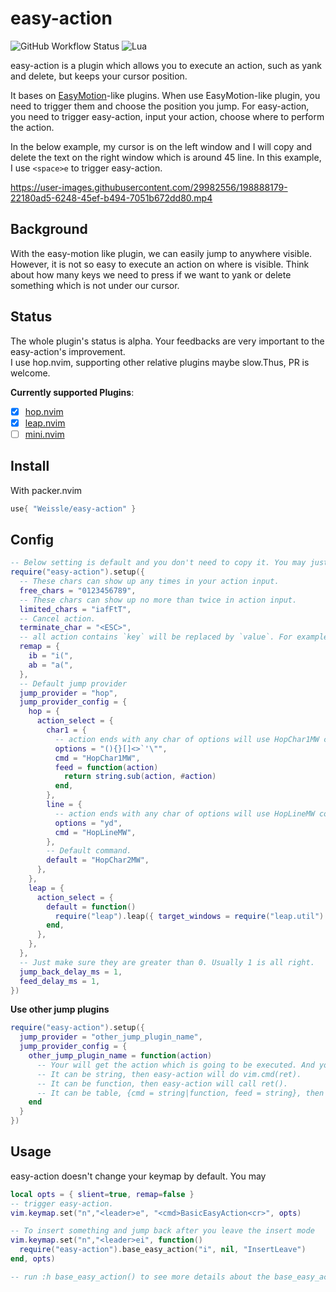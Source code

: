 # easy-action

![GitHub Workflow Status](https://img.shields.io/github/workflow/status/Weissle/easy-action/default?style=for-the-badge)
![Lua](https://img.shields.io/badge/Made%20with%20Lua-blueviolet.svg?style=for-the-badge&logo=lua)

easy-action is a plugin which allows you to execute an action, such as yank and delete, but keeps your cursor position.

It bases on [EasyMotion](https://github.com/easymotion/vim-easymotion)-like plugins.
When use EasyMotion-like plugin, you need to trigger them and choose the position you jump.
For easy-action, you need to trigger easy-action, input your action, choose where to perform the action.

In the below example, my cursor is on the left window and I will copy and delete the text on the right window which is around 45 line. In this example, I use `<space>e` to trigger easy-action.


https://user-images.githubusercontent.com/29982556/198888179-22180ad5-6248-45ef-b494-7051b672dd80.mp4


## Background
With the easy-motion like plugin, we can easily jump to anywhere visible.
However, it is not so easy to execute an action on where is visible.
Think about how many keys we need to press if we want to yank or delete something which is not under our cursor.

## Status
The whole plugin's status is alpha. 
Your feedbacks are very important to the easy-action's improvement.  
I use hop.nvim, supporting other relative plugins maybe slow.Thus, PR is welcome.

**Currently supported Plugins**:
- [X] [hop.nvim](https://github.com/phaazon/hop.nvim)  
- [X] [leap.nvim](https://github.com/ggandor/leap.nvim)  
- [ ] [mini.nvim](https://github.com/echasnovski/mini.nvim)

## Install

With packer.nvim
```lua
use{ "Weissle/easy-action" }
```

## Config

```lua
-- Below setting is default and you don't need to copy it. You may just require("easy-action").setup({})
require("easy-action").setup({
  -- These chars can show up any times in your action input.
  free_chars = "0123456789",
  -- These chars can show up no more than twice in action input.
  limited_chars = "iafFtT",
  -- Cancel action.
  terminate_char = "<ESC>",
  -- all action contains `key` will be replaced by `value`. For example yib -> yi(
  remap = {
    ib = "i(",
    ab = "a(",
  },
  -- Default jump provider
  jump_provider = "hop",
  jump_provider_config = {
    hop = {
      action_select = {
        char1 = {
          -- action ends with any char of options will use HopChar1MW command.
          options = "(){}[]<>`'\"",
          cmd = "HopChar1MW",
          feed = function(action)
            return string.sub(action, #action)
          end,
        },
        line = {
          -- action ends with any char of options will use HopLineMW command.
          options = "yd",
          cmd = "HopLineMW",
        },
        -- Default command.
        default = "HopChar2MW",
      },
    },
    leap = {
      action_select = {
        default = function()
          require("leap").leap({ target_windows = require("leap.util").get_enterable_windows() })
        end,
      },
    },
  },
  -- Just make sure they are greater than 0. Usually 1 is all right.
  jump_back_delay_ms = 1,
  feed_delay_ms = 1,
})
```

**Use other jump plugins**  
```lua
require("easy-action").setup({
  jump_provider = "other_jump_plugin_name",
  jump_provider_config = {
    other_jump_plugin_name = function(action)
      -- Your will get the action which is going to be executed. And you can choose your jump command. 
      -- It can be string, then easy-action will do vim.cmd(ret).
      -- It can be function, then easy-action will call ret().
      -- It can be table, {cmd = string|function, feed = string}, then easy-action will execute this cmd and feed the `feed`.
    end
  }
})
```

## Usage
easy-action doesn't change your keymap by default. You may
```lua
local opts = { slient=true, remap=false }
-- trigger easy-action.
vim.keymap.set("n","<leader>e", "<cmd>BasicEasyAction<cr>", opts)

-- To insert something and jump back after you leave the insert mode
vim.keymap.set("n","<leader>ei", function()
  require("easy-action").base_easy_action("i", nil, "InsertLeave")
end, opts)

-- run :h base_easy_action() to see more details about the base_easy_action.

```

